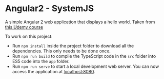 # Angular2 - SystemJS

A simple Angular 2 web application that displays a hello world. Taken from [this Udemy course](https://www.udemy.com/angular-2-from-the-ground-up)

To work on this project:

* Run `npm install` inside the project folder to download all the dependencies. This only needs to be done once.
* Run `npm run build` to compile the TypeScript code in the `src` folder into ES5 code into the `app` folder.
* Run `npm run serve` to start a local development web server. You can now access the application at [localhost:8080](http://localhost:8080/).
